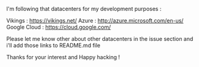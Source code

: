I'm following that datacenters for my development purposes :

Vikings         : https://vikings.net/
Azure           : http://azure.microsoft.com/en-us/
Google Cloud    : https://cloud.google.com/

Please let me know other about other datacenters in the issue section and i'll add those links to README.md file

Thanks for your interest and Happy hacking !